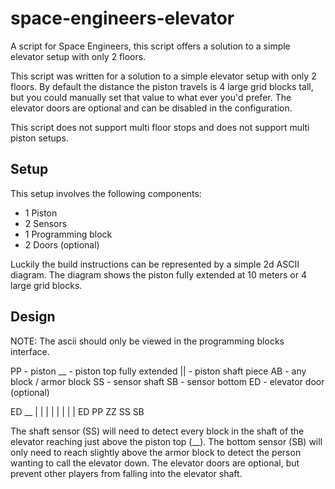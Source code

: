 # space-engineers-elevator
A script for Space Engineers, this script offers a solution to a simple elevator setup with only 2 floors.

This script was written for a solution to a simple elevator setup with only 2 floors. By default the distance the piston travels is 4 large grid blocks tall, but you could manually set that value to what ever you'd prefer. The elevator doors are optional and can be disabled in the configuration.

This script does not support multi floor stops and does not support multi piston setups.

## Setup

This setup involves the following components:
* 1 Piston
* 2 Sensors
* 1 Programming block
* 2 Doors (optional)

Luckily the build instructions can be represented by a simple 2d ASCII diagram. The diagram shows the piston fully extended at 10 meters or 4 large grid blocks.

## Design

NOTE: The ascii should only be viewed in the programming blocks interface.

PP - piston
__ - piston top fully extended
|| - piston shaft piece
AB - any block / armor block
SS - sensor shaft 
SB - sensor bottom
ED - elevator door (optional)

ED __
      | |
      | |
      | | 
      | |  ED
      PP ZZ
      SS SB

The shaft sensor (SS) will need to detect every block in the shaft of the elevator reaching just above the piston top (__). The bottom sensor (SB) will only need to reach slightly above the armor block to detect the person wanting to call the elevator down. The elevator doors are optional, but prevent other players from falling into the elevator shaft.